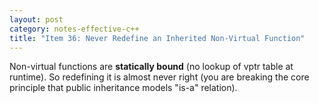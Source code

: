 ```yaml
---
layout: post
category: notes-effective-c++
title: "Item 36: Never Redefine an Inherited Non-Virtual Function"
---
```


Non-virtual functions are **statically bound** (no lookup of vptr table at runtime).
So redefining it is almost never right (you are breaking the core principle that public inheritance models "is-a" relation).
